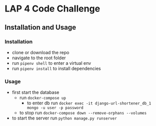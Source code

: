 # LAP 4 Code Challenge

## Installation and Usage

### Installation
- clone or download the repo
- navigate to the root folder
- run `pipenv shell` to enter a virtual env
- run `pipenv install` to install dependencies

### Usage
- first start the database
    - run `docker-compose up`
        - to enter db run `docker exec -it django-url-shortener_db_1 mongo -u user -p password`
    - to stop run `docker-compose down --remove-orphans --volumes`
- to start the server run `python manage.py runserver`


